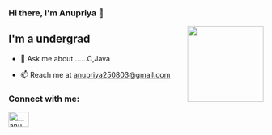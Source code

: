 ### Hi there, I'm Anupriya 👋

<img align='right' src='https://github.com/Rishit-dagli/Rishit-dagli/blob/master/images/octocat-anime.gif' width='150"'>

## I'm a undergrad

- 💬 Ask me about ......C,Java

- 📫 Reach me at anupriya250803@gmail.com

### Connect with me:

<a href="https://instagram.com/__anu_priya.__" target="blank"><img align="center" src="https://raw.githubusercontent.com/rahuldkjain/github-profile-readme-generator/master/src/images/icons/Social/instagram.svg" alt="__anu_priya.__" height="30" width="40" /></a>
